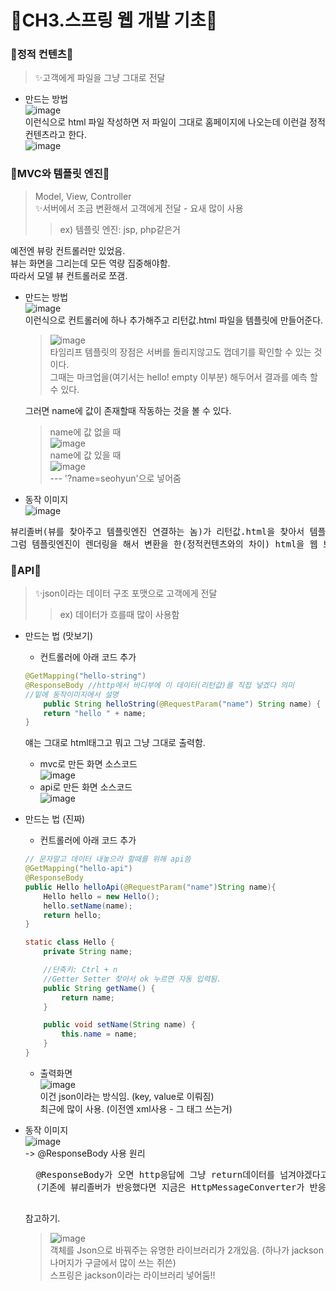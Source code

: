 # 🎀CH3.스프링 웹 개발 기초🎀

### 🌟정적 컨텐츠🌟   
> ✨고객에게 파일을 그냥 그대로 전달      

* 만드는 방법  
    ![image](https://user-images.githubusercontent.com/77817094/173174974-c3ab253b-fcc4-46c8-a4ad-67d989c2e9df.png)  
이런식으로 html 파일 작성하면 저 파일이 그대로 홈페이지에 나오는데 이런걸 정적 컨텐츠라고 한다.  
![image](https://user-images.githubusercontent.com/77817094/173175053-074240c8-fef5-4507-9760-4c16ad493c9f.png)

### 🌟MVC와 템플릿 엔진🌟  
> Model, View, Controller  
> ✨서버에서 조금 변환해서 고객에게 전달 - 요새 많이 사용  
> > ex) 템플릿 엔진: jsp, php같은거
  
예전엔 뷰랑 컨트롤러만 있었음.  
뷰는 화면을 그리는데 모든 역량 집중해야함.  
따라서 모델 뷰 컨트롤러로 쪼갬.  

* 만드는 방법  
![image](https://user-images.githubusercontent.com/77817094/173175587-f6221439-b660-444d-b155-28b3168b79d1.png)  
이런식으로 컨트롤러에 하나 추가해주고 리턴값.html 파일을 템플릿에 만들어준다.  
     > ![image](https://user-images.githubusercontent.com/77817094/173175645-5e18070e-1c44-44a7-8408-a1aa1319dfef.png)  
     타임리프 템플릿의 장점은 서버를 돌리지않고도 껍데기를 확인할 수 있는 것이다.   
     그때는 마크업을(여기서는 hello! empty 이부분) 해두어서 결과를 예측 할 수 있다.

    그러면 name에 값이 존재할때 작동하는 것을 볼 수 있다.  
    > name에 값 없을 때  
    ![image](https://user-images.githubusercontent.com/77817094/173175919-524e242c-012d-48b8-9b30-f8c1b3c53e49.png)  
    > name에 값 있을 때  
    ![image](https://user-images.githubusercontent.com/77817094/173175907-dbe7a21b-d021-4d2c-a6e7-4bd78726e506.png)  
    --- '?name=seohyun'으로 넣어줌  

* 동작 이미지  
![image](https://user-images.githubusercontent.com/77817094/173175999-8381ce68-ed9c-4565-8bef-d2bf9ee923e0.png)  
<pre>
뷰리졸버(뷰를 찾아주고 템플릿엔진 연결하는 놈)가 리턴값.html을 찾아서 템플릿엔진(여기선 타임리프엔진)한테 처리해달라고 넘김.  
그럼 템플릿엔진이 렌더링을 해서 변환을 한(정적컨텐츠와의 차이) html을 웹 브라우저에 넘김!
</pre>

### 🌟API🌟  
> ✨json이라는 데이터 구조 포맷으로 고객에게 전달  
> > ex) 데이터가 흐를때 많이 사용함  

* 만드는 법 (맛보기)  
    * 컨트롤러에 아래 코드 추가
    ```java
    @GetMapping("hello-string")
    @ResponseBody //http에서 바디부에 이 데이터(리턴값)를 직접 넣겠다 의미
    //밑에 동작이미지에서 설명
        public String helloString(@RequestParam("name") String name) {
        return "hello " + name;
    }
    ```

    얘는 그대로 html태그고 뭐고 그냥 그대로 출력함.  
    * mvc로 만든 화면 소스코드  
    ![image](https://user-images.githubusercontent.com/77817094/173177844-40908c32-7232-426e-bb94-0278e806632e.png)  
    * api로 만든 화면 소스코드  
    ![image](https://user-images.githubusercontent.com/77817094/173177830-f4a1e3f3-a853-414a-8909-3debc293318a.png)  

* 만드는 법 (진짜)  
    * 컨트롤러에 아래 코드 추가
    ```java
    // 문자말고 데이터 내놓으라 할때를 위해 api씀
    @GetMapping("hello-api")
    @ResponseBody
    public Hello helloApi(@RequestParam("name")String name){
        Hello hello = new Hello();
        hello.setName(name);
        return hello;
    }

    static class Hello {
        private String name;

        //단축키: Ctrl + n
        //Getter Setter 찾아서 ok 누르면 자동 입력됨. 
        public String getName() {
            return name;
        }

        public void setName(String name) {
            this.name = name;
        }
    }
    ```  
    
    * 출력화면  
    ![image](https://user-images.githubusercontent.com/77817094/173178516-b0900650-9276-42a9-aa4f-6c9bd1bda8cc.png)  
    이건 json이라는 방식임. (key, value로 이뤄짐)  
    최근에 많이 사용. (이전엔 xml사용 - 그 태그 쓰는거)  

* 동작 이미지  
![image](https://user-images.githubusercontent.com/77817094/173178856-1fd10288-6535-4d32-ab00-0fb66c171e54.png)  
-> @ResponseBody 사용 원리  
    <pre>
    @ResponseBody가 오면 http응답에 그냥 return데이터를 넘겨야겠다고 반응함. 근데 그 return값으로 객체가 오면 기본 디폴트값이 json형식으로 데이터를 만들어서 http응답에 반응함.  
    (기존에 뷰리졸버가 반응했다면 지금은 HttpMessageConverter가 반응함.-객체면 JsonConverter가 반응함) 
    </pre>  
    참고하기.
    > ![image](https://user-images.githubusercontent.com/77817094/173183957-bdc17295-8a1d-475e-9cf1-25b77fdcbaa0.png)  
    객체를 Json으로 바꿔주는 유명한 라이브러리가 2개있음. (하나가 jackson 나머지가 구글에서 많이 쓰는 쥐쓴)  
    스프링은 jackson이라는 라이브러리 넣어둠!!
